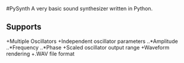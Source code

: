 #PySynth
A very basic sound synthesizer written in Python.

Supports
------
+Multiple Oscillators
+Independent oscillator parameters
..*Amplitude
..*Frequency
..*Phase
+Scaled oscillator output range
+Waveform rendering
+.WAV file format